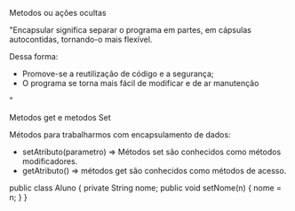 Metodos ou ações ocultas

"Encapsular significa separar o programa em partes, em cápsulas autocontidas, tornando-o mais flexível. 

Dessa forma: 
- Promove-se a reutilização de código e a segurança;
- O programa se torna mais fácil de modificar e de ar manutenção

"

Metodos get e metodos Set


Métodos para trabalharmos com encapsulamento de dados:
- setAtributo(parametro) => Métodos set são conhecidos como métodos modificadores.
- getAtributo() => métodos get são conhecidos como métodos de acesso.

public class Aluno {
 private String nome;
 public void setNome(n) {
 nome = n;
 }
}